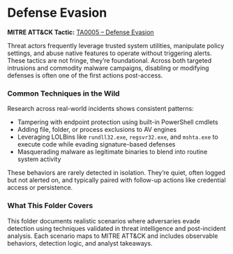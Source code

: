 # Defense Evasion

**MITRE ATT&CK Tactic:** [TA0005 – Defense Evasion](https://attack.mitre.org/tactics/TA0005/)

Threat actors frequently leverage trusted system utilities, manipulate policy settings, and abuse native features to operate without triggering alerts. 
These tactics are not fringe, they’re foundational. Across both targeted intrusions and commodity malware campaigns, disabling or modifying defenses is often one of the first actions post-access.

### Common Techniques in the Wild

Research across real-world incidents shows consistent patterns:
- Tampering with endpoint protection using built-in PowerShell cmdlets
- Adding file, folder, or process exclusions to AV engines
- Leveraging LOLBins like `rundll32.exe`, `regsvr32.exe`, and `mshta.exe` to execute code while evading signature-based defenses
- Masquerading malware as legitimate binaries to blend into routine system activity

These behaviors are rarely detected in isolation. They’re quiet, often logged but not alerted on, and typically paired with follow-up actions like credential access or persistence.

### What This Folder Covers

This folder documents realistic scenarios where adversaries evade detection using techniques validated in threat intelligence and post-incident analysis. 
Each scenario maps to MITRE ATT&CK and includes observable behaviors, detection logic, and analyst takeaways.
